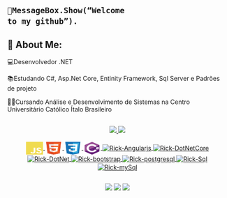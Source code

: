 ## <code>🚀MessageBox.Show(“Welcome to my github”).</code>

## 💫 About Me:

💻Desenvolvedor .NET

📚Estudando C#, Asp.Net Core, Entinity Framework, Sql Server e Padrões de projeto

👨‍💻Cursando Análise e Desenvolvimento de Sistemas na Centro Universitário Católico Ítalo Brasileiro
##
<div align="center">
  <a href="https://github.com/ricksrs">
  <img height="165em" src="https://github-readme-stats.vercel.app/api?username=lfacundo&theme=dark&hide_border=true&include_all_commits=false&count_private=false"/>
  <img height="165em" src="https://github-readme-stats.vercel.app/api/top-langs/?username=lfacundo&theme=dark&hide_border=true&include_all_commits=false&count_private=false&layout=compact"/>
</div>
<div  align="center" style="display: inline_block"><br>
  <img align="center" alt="Rick-Js" height="30" width="40" src="https://raw.githubusercontent.com/devicons/devicon/master/icons/javascript/javascript-plain.svg">
  <img align="center" alt="Rick-HTML" height="30" width="40" src="https://raw.githubusercontent.com/devicons/devicon/master/icons/html5/html5-original.svg">
  <img align="center" alt="Rick-CSS" height="30" width="40" src="https://raw.githubusercontent.com/devicons/devicon/master/icons/css3/css3-original.svg">
  <img align="center" alt="Rick-Csharp" height="30" width="40" src="https://raw.githubusercontent.com/devicons/devicon/master/icons/csharp/csharp-original.svg">
  <img align="center" alt="Rick-Angularjs" height="30" width="40" src="https://cdn.jsdelivr.net/gh/devicons/devicon/icons/angularjs/angularjs-original.svg">
  <img align="center" alt="Rick-DotNetCore" height="30" width="40" src="https://cdn.jsdelivr.net/gh/devicons/devicon/icons/dotnetcore/dotnetcore-original.svg">
  <img align="center" alt="Rick-DotNet" height="30" width="40" src="https://cdn.jsdelivr.net/gh/devicons/devicon/icons/dot-net/dot-net-plain-wordmark.svg">
  <img align="center" alt="Rick-bootstrap" height="30" width="40" src="https://cdn.jsdelivr.net/gh/devicons/devicon/icons/bootstrap/bootstrap-original-wordmark.svg">
  <img align="center" alt="Rick-postgresql" height="30" width="40" src="https://cdn.jsdelivr.net/gh/devicons/devicon/icons/postgresql/postgresql-original.svg">
  <img align="center" alt="Rick-Sql" height="30" width="40" src="https://cdn.jsdelivr.net/gh/devicons/devicon/icons/microsoftsqlserver/microsoftsqlserver-plain-wordmark.svg">
  <img align="center" alt="Rick-mySql" height="30" width="40" src="https://cdn.jsdelivr.net/gh/devicons/devicon/icons/mysql/mysql-original-wordmark.svg">

</div>

##

<div  align="center">
  <a href="https://instagram.com/luiiz_guilhermee_" target="_blank"><img src="https://img.shields.io/badge/-Instagram-%23E4405F?style=for-the-badge&logo=instagram&logoColor=white" target="_blank"></a>
  <a href = "mailto:luizg5913@gmail.com"><img src="https://img.shields.io/badge/Gmail-D14836?style=for-the-badge&logo=gmail&logoColor=white" target="_blank"></a>
  <a href="https://www.linkedin.com/in/luiz-guilherme-cunha-facundo/?original_referer=https%3A%2F%2Fbr%2Elinkedin%2Ecom%2F&originalSubdomain=br" target="_blank"><img src="https://img.shields.io/badge/-LinkedIn-%230077B5?style=for-the-badge&logo=linkedin&logoColor=white" target="_blank"></a>
</div>
